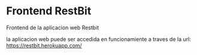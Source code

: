 # Frontend RestBit

Frontend de la aplicacion web Restbit

la aplicacion web puede ser accedida en funcionamiente a traves de la url: https://restbit.herokuapp.com/
